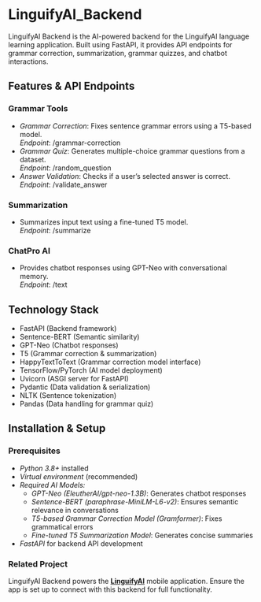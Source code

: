 # LinguifyAI_Backend

LinguifyAI Backend is the AI-powered backend for the LinguifyAI language learning application. Built using FastAPI, it provides API endpoints for grammar correction, summarization, grammar quizzes, and chatbot interactions.

## Features & API Endpoints

### Grammar Tools
- *Grammar Correction*: Fixes sentence grammar errors using a T5-based model.  
  *Endpoint*: /grammar-correction
- *Grammar Quiz*: Generates multiple-choice grammar questions from a dataset.  
  *Endpoint*: /random_question
- *Answer Validation*: Checks if a user’s selected answer is correct.  
  *Endpoint*: /validate_answer

### Summarization
- Summarizes input text using a fine-tuned T5 model.  
  *Endpoint*: /summarize

### ChatPro AI
- Provides chatbot responses using GPT-Neo with conversational memory.  
  *Endpoint*: /text

## Technology Stack
- FastAPI (Backend framework)
- Sentence-BERT (Semantic similarity)
- GPT-Neo (Chatbot responses)
- T5 (Grammar correction & summarization)
- HappyTextToText (Grammar correction model interface)
- TensorFlow/PyTorch (AI model deployment)
- Uvicorn (ASGI server for FastAPI)
- Pydantic (Data validation & serialization)
- NLTK (Sentence tokenization)
- Pandas (Data handling for grammar quiz)

## Installation & Setup

### Prerequisites
- *Python 3.8+* installed  
- *Virtual environment* (recommended)  
- *Required AI Models:*  
  - *GPT-Neo (EleutherAI/gpt-neo-1.3B)*: Generates chatbot responses  
  - *Sentence-BERT (paraphrase-MiniLM-L6-v2)*: Ensures semantic relevance in conversations  
  - *T5-based Grammar Correction Model (Gramformer)*: Fixes grammatical errors  
  - *Fine-tuned T5 Summarization Model*: Generates concise summaries  
- *FastAPI* for backend API development

### Related Project  
LinguifyAI Backend powers the **[LinguifyAI](https://github.com/rawan-alwadiya/LinguifyAI)** mobile application. Ensure the app is set up to connect with this backend for full functionality.

